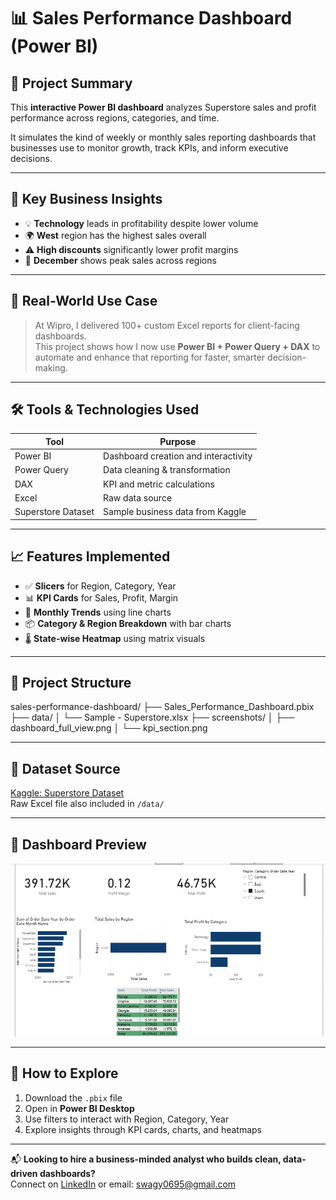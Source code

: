 # 📊 Sales Performance Dashboard (Power BI)

## 🚀 Project Summary

This **interactive Power BI dashboard** analyzes Superstore sales and profit performance across regions, categories, and time.

It simulates the kind of weekly or monthly sales reporting dashboards that businesses use to monitor growth, track KPIs, and inform executive decisions.

---

## 🎯 Key Business Insights

- 💡 **Technology** leads in profitability despite lower volume  
- 🌍 **West** region has the highest sales overall  
- ⚠️ **High discounts** significantly lower profit margins  
- 🎄 **December** shows peak sales across regions  

---

## 🧠 Real-World Use Case

> At Wipro, I delivered 100+ custom Excel reports for client-facing dashboards.  
> This project shows how I now use **Power BI + Power Query + DAX** to automate and enhance that reporting for faster, smarter decision-making.

---

## 🛠️ Tools & Technologies Used

| Tool          | Purpose                                |
|---------------|----------------------------------------|
| Power BI      | Dashboard creation and interactivity   |
| Power Query   | Data cleaning & transformation         |
| DAX           | KPI and metric calculations            |
| Excel         | Raw data source                        |
| Superstore Dataset | Sample business data from Kaggle  |

---

## 📈 Features Implemented

- ✅ **Slicers** for Region, Category, Year  
- 📊 **KPI Cards** for Sales, Profit, Margin  
- 📅 **Monthly Trends** using line charts  
- 📦 **Category & Region Breakdown** with bar charts  
- 🌡 **State-wise Heatmap** using matrix visuals

---

## 📂 Project Structure

sales-performance-dashboard/
├── Sales_Performance_Dashboard.pbix
├── data/
│ └── Sample - Superstore.xlsx
├── screenshots/
│ ├── dashboard_full_view.png
│ └── kpi_section.png


---

## 📁 Dataset Source

[Kaggle: Superstore Dataset](https://www.kaggle.com/datasets/vivek468/superstore-dataset-final)  
Raw Excel file also included in `/data/`

---

## 📸 Dashboard Preview

![Sales Dashboard](dashboard_full_view.png)

---

## 🚀 How to Explore

1. Download the `.pbix` file  
2. Open in **Power BI Desktop**  
3. Use filters to interact with Region, Category, Year  
4. Explore insights through KPI cards, charts, and heatmaps

---

📬 **Looking to hire a business-minded analyst who builds clean, data-driven dashboards?**  
Connect on [LinkedIn](https://www.linkedin.com/in/ashwani-kumar-data-analyst) or email: swagy0695@gmail.com

